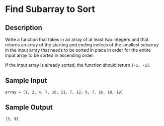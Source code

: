 # Find Subarray to Sort

## Description
Write a function that takes in an array of at least two integers and that returns an array of the starting and ending indices of the smallest subarray in the input array that needs to be sorted in place in order for the entire input array to be sorted in ascending order.

If the input array is already sorted, the function should return `[-1, -1]`.

## Sample Input
```
array = [1, 2, 4, 7, 10, 11, 7, 12, 6, 7, 16, 18, 19]
```

## Sample Output
```
[3, 9]
```